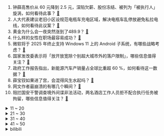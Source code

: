 1. 钟薛高售价从 60 元降到 2.5 元，深陷欠薪、股份冻结、被列为「被执行人」旋涡，如何看待此事？ [:link:](https://www.zhihu.com/question/647322548)
2. 人大代表建议老旧小区设规范电瓶车充电区域，解决电瓶车乱停放避免私拉电线，如何看待此议案？ [:link:](https://www.zhihu.com/question/647343585)
3. 黄金为什么会一夜突然涨到了489.9？ [:link:](https://www.zhihu.com/question/646819996)
4. 什么样的女性在职场最容易成功？ [:link:](https://www.zhihu.com/question/647016485)
5. 微软将于 2025 年终止支持 Windows 11 上的 Android 子系统，有哪些战略考虑？ [:link:](https://www.zhihu.com/question/647289775)
6. 国家发改委表示将「放开放宽除个别超大城市外的落户限制」，哪些信息值得关注？ [:link:](https://www.zhihu.com/question/647340707)
7. 政府工作报告指出，新能源汽车产销量占全球比重超 60 %，如何看待这一数据？ [:link:](https://www.zhihu.com/question/647107570)
8. 薛宝钗如果进了宫，会混得风生水起吗？ [:link:](https://www.zhihu.com/question/611457064)
9. 网文作者最崩溃的有哪几个瞬间？ [:link:](https://www.zhihu.com/question/390931407)
10. 阻拦国安干警调查境外间谍非法活动，两名酒店工作人员拒不配合执行任务被拘留，哪些信息值得关注？ [:link:](https://www.zhihu.com/question/647272003)
<details>
<summary>11 ~ 20</summary>

11. 如何看待农夫山泉卷入舆论旋涡，股价连跌三日？ [:link:](https://www.zhihu.com/question/647277140)
12. 金庸每一部书几乎都有对位正方顶级高手的单体反派镇场子，为何倚天没有？ [:link:](https://www.zhihu.com/question/640568825)
13. 全国政协委员认为「中国新增独角兽数量锐减」，建议「慎重出台收缩性政策」，造成这一现象的原因有什么？ [:link:](https://www.zhihu.com/question/647321032)
14. 为什么《周处除三害》里说百香果不能带进监狱？百香果能有什么用？ [:link:](https://www.zhihu.com/question/646778449)
15. 开新能源车出远门是种怎样的体验？新能源车主出行还面临哪些难题？你有哪些建议？ [:link:](https://www.zhihu.com/question/646639395)
16. 郑州全面放开皮卡进城，释放了哪些信号，你对此有何看法？ [:link:](https://www.zhihu.com/question/647287498)
17. 如何看待消息称黑利计划宣布退出 2024 年美国总统选举共和党初选？背后原因有哪些？ [:link:](https://www.zhihu.com/question/647367276)
18. 如何评价古都洛阳的宣传能力? [:link:](https://www.zhihu.com/question/495006593)
19. 马斯克SpaceX公司这样一个私企在做星舰这种遥遥无期见效益的事反不反常？ [:link:](https://www.zhihu.com/question/631266053)
20. 代表建议大学生不要只把眼光放在一线城市，发展好的新一线城市也值得关注，如何看待此建议？ [:link:](https://www.zhihu.com/question/647177954)
</details>
<details>
<summary>21 ~ 30</summary>

21. 菜鸟驿站模式挺好的，为啥要搞快递新规必须上门？ [:link:](https://www.zhihu.com/question/646924085)
22. 在一架客机上有没有可能使用4台GE90如果有会是什么样？ [:link:](https://www.zhihu.com/question/644759718)
23. 买台入门级山地车是网上买好还是门店买好? [:link:](https://www.zhihu.com/question/644922937)
24. 怎么改变焦虑内耗的自己? [:link:](https://www.zhihu.com/question/646711974)
25. 新职人是形成新质生产力的重要引擎，如何看「新职人」的概念？你心中的「新职人」什么样？ [:link:](https://www.zhihu.com/question/647154480)
26. 水电池有望 5 年内取代锂离子电池，不会燃爆、可回收再利用，将带来哪些便利？ [:link:](https://www.zhihu.com/question/647220453)
27. 陈寅恪的书值得读吗? [:link:](https://www.zhihu.com/question/644304178)
28. 都说《红楼梦》好，你觉得《红楼梦》哪里好，为什么好? [:link:](https://www.zhihu.com/question/308042956)
29. 哪些运动可以改善中年人的心理状态？ [:link:](https://www.zhihu.com/question/638563244)
30. 如何看待全国政协委员建议以「法无禁止即可为」的原则支持互联网平台探索未知培育未来产业？ [:link:](https://www.zhihu.com/question/647031454)
</details>
<details>
<summary>31 ~ 40</summary>

31. 除了蛙泳、蝶泳，还有哪些以「动物」命名的运动方式？ [:link:](https://www.zhihu.com/question/639252914)
32. 刘看山想减掉肚子肉长出腹肌，有什么好方法推荐？ [:link:](https://www.zhihu.com/question/643020493)
33. 政协委员建议「从严打击恶意煽动性举报」，制定他益性举报实名制系统，如何看待这一建议？ [:link:](https://www.zhihu.com/question/647293986)
34. 可以分享一张你相册里天空的照片吗？ [:link:](https://www.zhihu.com/question/647127430)
35. 2024 政府工作报告提出，全面取消制造业领域外资准入限制措施，会产生哪些影响？ [:link:](https://www.zhihu.com/question/647112183)
36. 部分银行做起黄金饰品的生意，为何银行开始卖黄金首饰了？银行会对金店生意带来多大影响？ [:link:](https://www.zhihu.com/question/647330801)
37. 全国政协委员洪明基建议把基础教育 12 年学制缩短到 9 年，如何看待该建议？这会带来哪些影响？ [:link:](https://www.zhihu.com/question/647277609)
38. 央行行长表示目前银行业存款准备金率平均在 7%，后续仍有降准空间，释放哪些信号？ [:link:](https://www.zhihu.com/question/647322221)
39. 人大代表建议「职业教育须以就业为导向」，取缔公务员招录中对职校生的歧视政策，我国职业教育面临哪些困境？ [:link:](https://www.zhihu.com/question/647289653)
40. 证监会主席吴清表示「要做好入口监管，企业 IPO 不能以圈钱为目的」，哪些信息值得关注？ [:link:](https://www.zhihu.com/question/647334470)
</details>
<details>
<summary>41 ~ 50</summary>

41. 乌方称击毁俄罗斯黑海舰队一艘护卫舰，目前局势如何？哪些信息值得关注？ [:link:](https://www.zhihu.com/question/647294148)
42. 盒马回应清货关门「正常淘汰尾部店，年内门店数有望突破 400 家」，哪些信息值得关注？ [:link:](https://www.zhihu.com/question/647310680)
43. 人们有哪些对汽车安全的错误认识？ [:link:](https://www.zhihu.com/question/604400699)
44. Sora出来之后，大家如何防止自己被别人数字化？ [:link:](https://www.zhihu.com/question/644936246)
45. 政协委员建议政府部门监管中小学校园餐，呼吁尽快为中小学校园餐立法，如何看待此建议？ [:link:](https://www.zhihu.com/question/647291184)
46. 广东怀集县一人任职 40 家医院院长，当地回应「系医共体措施」，什么是医共体？ [:link:](https://www.zhihu.com/question/647274381)
47. 2024 年全国一般公共预算支出安排 285490 亿元，较上年增长4%，哪些信息值得关注？ [:link:](https://www.zhihu.com/question/647274150)
48. 哪些行业属于「新质生产力」范畴？进入这些行业需要具备怎样的素质？ [:link:](https://www.zhihu.com/question/646875743)
49. 全国人大代表建议对伤人犬只饲养者追刑责，你支持吗？ [:link:](https://www.zhihu.com/question/647280195)
50. 代表建议「推行父亲育儿假，由多元主体共担育儿假成本」，如何看待父亲育儿假？对改善女性就业生育有帮助吗？ [:link:](https://www.zhihu.com/question/647287943)
</details><details>
<summary>bilibili</summary>

</details>